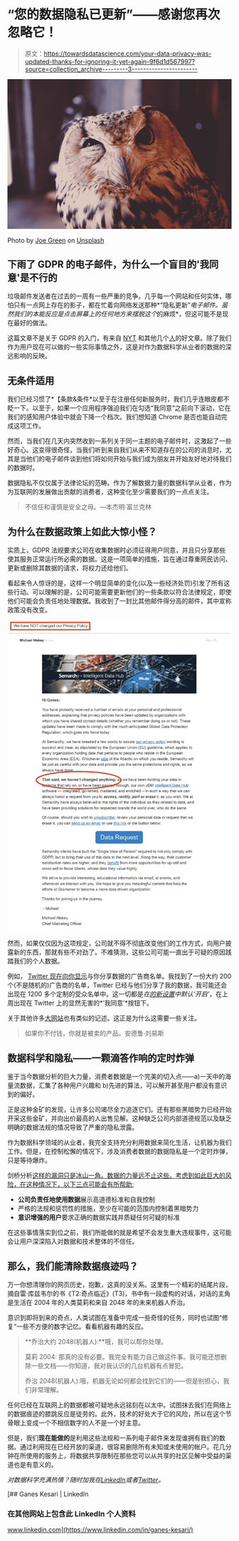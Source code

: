 # “您的数据隐私已更新”——感谢您再次忽略它！

> 原文：<https://towardsdatascience.com/your-data-privacy-was-updated-thanks-for-ignoring-it-yet-again-9f6d1d567997?source=collection_archive---------3----------------------->

![](img/598871c07fb59b8bbda8dea370c43d90.png)

Photo by [Joe Green](https://unsplash.com/photos/bfJjBskA3gA?utm_source=unsplash&utm_medium=referral&utm_content=creditCopyText) on [Unsplash](https://unsplash.com/?utm_source=unsplash&utm_medium=referral&utm_content=creditCopyText)

## 下雨了 GDPR 的电子邮件，为什么一个盲目的'我同意'是不行的

垃圾邮件发送者在过去的一周有一些严重的竞争。几乎每一个网站和任何实体，哪怕只有一点网上存在的影子，都在忙着向网络发送那种*“隐私更新”*电子邮件。虽然我们的本能反应是点击屏幕上的任何地方来摆脱这个*的麻烦*，但这可能不是现在最好的做法。

这篇文章不是关于 GDPR 的入门，有来自 [NYT](https://www.nytimes.com/2018/05/23/technology/personaltech/what-you-should-look-for-europe-data-law.html) 和其他几个[人](https://www.theverge.com/2018/3/28/17172548/gdpr-compliance-requirements-privacy-notice)的好文章。除了我们作为用户现在可以做的一些实际事情之外，这是对作为数据科学从业者的数据的深远影响的反映。

## 无条件适用

我们已经习惯了*【条款&条件*以至于在注册任何新服务时，我们几乎连眼皮都不眨一下。以至于，如果一个应用程序强迫我们在勾选“我同意”之前向下滚动，它在我们的感知用户体验中就会下降一个档次。我们想知道 Chrome 是否也能自动完成这项工作。

然而，当我们在几天内突然收到一系列关于同一主题的电子邮件时，这激起了一些好奇心。这变得很奇怪，当我们听到来自我们从来不知道存在的公司的消息时，尤其是当他们的电子邮件谈到他们将如何开始与我们成为朋友并开始友好地对待我们的数据时。

数据隐私不仅仅属于法律论坛的范畴。作为了解数据力量的数据科学从业者，作为为互联网的发展做出贡献的消费者，这种变化至少需要我们的一点点关注。

> 不信任和谨慎是安全之母。—本杰明·富兰克林

## 为什么在数据政策上如此大惊小怪？

实质上，GDPR 法规要求公司在收集数据时必须征得用户同意，并且只分享那些使其服务正常运行所必需的数据。这是一项简单的措施，旨在通过尊重网民访问、更新或删除其数据的请求，将权力还给他们。

看起来令人惊讶的是，这样一个明显简单的变化(以及一些经济处罚)引发了所有这些行动。可以理解的是，公司可能需要更新他们的一些条款以符合法律规定，即使他们可能会负责任地处理数据。我收到了一封比其他邮件得分高的邮件，其中宣称政策没有改变。

![](img/0edf16a45952ff729875952d54113b97.png)

然而，如果仅仅因为这项规定，公司就不得不彻底改变他们的工作方式，向用户披露新的东西，那就有些不对劲了。不难猜测，这些公司可能一直出于可疑的原因践踏我们的个人数据。

例如， [Twitter 现在向你显示](https://www.cnet.com/how-to/change-your-twitter-privacy-settings-now/)与你分享数据的广告商名单。我找到了一份大约 200 个(不是随机的)广告商的名单，Twitter 已经与他们分享了我的数据，我可能还会出现在 1200 多个定制的受众名单中。这一切都是*在[的新设置](https://twitter.com/personalization)中默认‘开启’*，在上周出现在 Twitter 上的显然无害的*‘我同意’*按钮下。

关于其他许多[大网站](https://techcrunch.com/2018/04/17/facebook-gdpr-changes/)也有类似的记述。这正是为什么这需要一些关注。

> 如果你不付钱，你就是被卖的产品。安德鲁·刘易斯

## 数据科学和隐私——一颗滴答作响的定时炸弹

鉴于当今数据分析的巨大力量，消费者数据是一个完美的切入点——a)一天中的海量流数据，汇集了各种用户兴趣和 b)先进的算法，可以解开甚至用户都没有意识到的偏好。

正是这种金矿的发现，让许多公司竭尽全力追逐它们。还有那些黑暗势力已经开始开采这些金矿，并向出价最高的人出售见解。这种缺乏公司内部道德规范以及缺乏明确的数据法规的情况导致了严重的隐私泄露。

作为数据科学领域的从业者，我完全支持充分利用数据来简化生活，让机器为我们工作。但是，在控制松懈的情况下，涉及消费者数据的数据隐私是一个定时炸弹，只是等待爆炸。

剑桥分析[这样的漏洞只是冰山一角。数据的力量远不止这些。考虑到如此巨大的风险，在这种情况下，以下三点可能会有所帮助:](https://www.nytimes.com/2018/03/19/technology/facebook-cambridge-analytica-explained.html)

*   **公司负责任地使用数据**展示高道德标准和自我控制
*   严格的法规和惩罚性的措施，至少在可能的范围内控制着黑暗势力
*   **意识增强的用户**要求正确的数据实践并质疑任何可疑的标准

在这些事情落实到位之前，我们所能做的就是希望不会发生重大违规事件，这可能会让用户深深陷入对数据和技术整体的不信任。

## 那么，我们能清除数据痕迹吗？

万一你想清理你的网页历史，抱歉，这真的没关系。这里有一个精彩的结尾片段，摘自雷·库兹韦尔的书《T2:奇点临近》(T3)，书中有一段虚构的对话，对话的主角是生活在 2004 年的人类莫莉和来自 2048 年的未来机器人乔治。

意识到即将到来的奇点，人类试图在准备中完成一些奇怪的任务，同时也试图“修复”一些不方便的数字记忆。看看机器有趣的反应。

> **乔治大约 2048(机器人):**哦，我可以帮你处理。
> 
> 莫莉 2004: 那真的没有必要。我完全有能力自己做这件事。我可能还想删除一些文档——你知道，我对我认识的几台机器有点冒犯。
> 
> 乔治 2048(机器人):哦，机器无论如何都会找到它们的——但是别担心，我们非常理解。

任何已经在互联网上的数据都被可疑地永远铭刻在以太中。试图抹去我们在网络上的数据痕迹的膝跳反应是徒劳的。此外，技术的好处大于它的风险，所以在这个节骨眼上变成一个不相信数字的人不是一个好主意。

但是，我们**现在能做的**是利用这些法规和一系列电子邮件来发现谁拥有我们的数据。通过利用现在已经开放的渠道，很容易删除所有未知或未使用的帐户。花几分钟在所使用的服务上，将数据共享限制在那些您可以从共享的社区见解中受益的渠道也是有意义的。

*对数据科学充满热情？随时加我在*[*LinkedIn*](https://www.linkedin.com/in/ganes-kesari/)*或者*[*Twitter*](http://twitter.com/kesaritweets)*。*

[](https://www.linkedin.com/in/ganes-kesari/) [## Ganes Kesari | LinkedIn

### 在其他网站上包含此 LinkedIn 个人资料

www.linkedin.com](https://www.linkedin.com/in/ganes-kesari/)